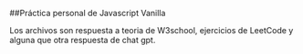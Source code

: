 ##Práctica personal de Javascript Vanilla

Los archivos son respuesta a teoria de W3school, ejercicios de LeetCode y alguna que otra respuesta de chat gpt.